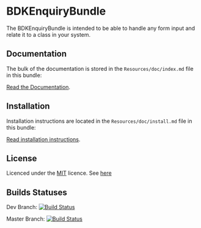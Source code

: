 BDKEnquiryBundle
================

The BDKEnquiryBundle is intended to be able to handle any form input and relate it to a class in your system.

Documentation
-------------

The bulk of the documentation is stored in the `Resources/doc/index.md` file in this bundle:

[Read the Documentation](https://github.com/Bodaclick/BDKEnquiryBundle/blob/dev/Resources/doc/index.md).

Installation
------------

Installation instructions are located in the `Resources/doc/install.md` file in this bundle:

[Read installation instructions](https://github.com/Bodaclick/BDKEnquiryBundle/blob/dev/Resources/doc/install.md).

License
-------

Licenced under the [MIT](http://opensource.org/licenses/MIT) licence. See [here](https://github.com/Bodaclick/BDKEnquiryBundle/blob/dev/LICENSE.md)

Builds Statuses
---------------

Dev Branch: [![Build Status](https://travis-ci.org/Bodaclick/BDKEnquiryBundle.png?branch=dev)](https://travis-ci.org/Bodaclick/BDKEnquiryBundle)

Master Branch: [![Build Status](https://travis-ci.org/Bodaclick/BDKEnquiryBundle.png?branch=master)](https://travis-ci.org/Bodaclick/BDKEnquiryBundle)